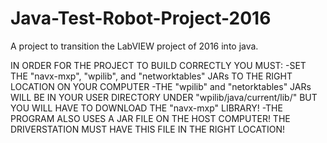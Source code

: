 # Java-Test-Robot-Project-2016
A project to transition the LabVIEW project of 2016 into java.


IN ORDER FOR THE PROJECT TO BUILD CORRECTLY YOU MUST:
-SET THE "navx-mxp", "wpilib", and "networktables" JARs TO THE RIGHT LOCATION ON YOUR COMPUTER
-THE "wpilib" and "netorktables" JARs WILL BE IN YOUR USER DIRECTORY UNDER "wpilib/java/current/lib/" BUT YOU WILL HAVE TO DOWNLOAD THE "navx-mxp" LIBRARY!
-THE PROGRAM ALSO USES A JAR FILE ON THE HOST COMPUTER! THE DRIVERSTATION MUST HAVE THIS FILE IN THE RIGHT LOCATION!
